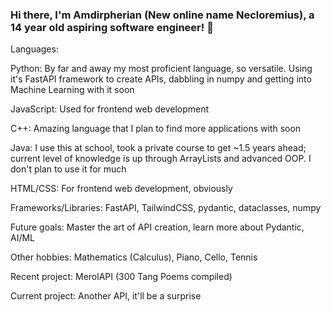 ### Hi there, I'm Amdirpherian (New online name Necloremius), a 14 year old aspiring software engineer! 👋

Languages: 

Python: By far and away my most proficient language, so versatile. Using it's FastAPI framework to create APIs, dabbling in numpy and getting into Machine Learning with it soon

JavaScript: Used for frontend web development

C++: Amazing language that I plan to find more applications with soon

Java: I use this at school, took a private course to get ~1.5 years ahead; current level of knowledge is up through ArrayLists and advanced OOP. I don't plan to use it for much

HTML/CSS: For frontend web development, obviously

Frameworks/Libraries: FastAPI, TailwindCSS, pydantic, dataclasses, numpy


Future goals: Master the art of API creation, learn more about Pydantic, AI/ML

Other hobbies: Mathematics (Calculus), Piano, Cello, Tennis


Recent project: MerolAPI (300 Tang Poems compiled)

Current project: Another API, it'll be a surprise

<!--
**Amdirpherian/Amdirpherian** is a ✨ _special_ ✨ repository because its `README.md` (this file) appears on your GitHub profile.

